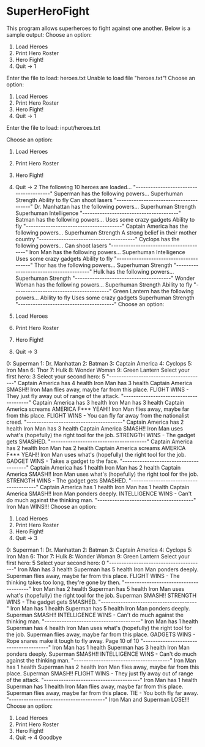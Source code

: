 # SuperHeroFight
This program allows superheroes to fight against one another. Below is a sample output:
Choose an option:
1. Load Heroes
2. Print Hero Roster
3. Hero Fight!
4. Quit
-> 1

Enter the file to load: heroes.txt
Unable to load file "heroes.txt"!
Choose an option:
1. Load Heroes
2. Print Hero Roster
3. Hero Fight!
4. Quit
-> 1

Enter the file to load: input/heroes.txt

Choose an option:
1. Load Heroes
2. Print Hero Roster
3. Hero Fight!
4. Quit
-> 2
The following 10 heroes are loaded...
"---------------------------------------"
Superman has the following powers...
 Superhuman Strength
 Ability to fly
 Can shoot lasers
"---------------------------------------"
Dr. Manhattan has the following powers...
 Superhuman Strength
 Superhuman Intelligence
"---------------------------------------"
Batman has the following powers...
 Uses some crazy gadgets
 Ability to fly
"---------------------------------------"
Captain America has the following powers...
 Superhuman Strength
 A strong belief in their mother country
"---------------------------------------"
Cyclops has the following powers...
 Can shoot lasers
"---------------------------------------"
Iron Man has the following powers...
 Superhuman Intelligence
 Uses some crazy gadgets
 Ability to fly
"---------------------------------------"
Thor has the following powers...
 Superhuman Strength
"---------------------------------------"
Hulk has the following powers...
 Superhuman Strength
"---------------------------------------"
Wonder Woman has the following powers...
 Superhuman Strength
 Ability to fly
"---------------------------------------"
Green Lantern has the following powers...
 Ability to fly
 Uses some crazy gadgets
 Superhuman Strength
"---------------------------------------"
Choose an option:

1. Load Heroes
2. Print Hero Roster
3. Hero Fight!
4. Quit
-> 3

0: Superman
1: Dr. Manhattan
2: Batman
3: Captain America
4: Cyclops
5: Iron Man
6: Thor
7: Hulk
8: Wonder Woman
9: Green Lantern
Select your first hero: 3
Select your second hero: 5
"---------------------------------------"
Captain America has 4 health
Iron Man has 3 health
Captain America SMASH!!
Iron Man flies away, maybe far from this place.
FLIGHT WINS - They just fly away out of range of the attack.
"---------------------------------------"
Captain America has 3 health
Iron Man has 3 health
Captain America screams AMERICA F*** YEAH!!
Iron Man flies away, maybe far from this place.
FLIGHT WINS - You can fly far away from the nationalist creed.
"---------------------------------------"
Captain America has 2 health
Iron Man has 3 health
Captain America SMASH!!
Iron Man uses what's (hopefully) the right tool for the job.
STRENGTH WINS - The gadget gets SMASHED.
"---------------------------------------"
Captain America has 2 health
Iron Man has 2 health
Captain America screams AMERICA F*** YEAH!!
Iron Man uses what's (hopefully) the right tool for the job.
GADGET WINS - Takes a gadget to the face.
"---------------------------------------"
Captain America has 1 health
Iron Man has 2 health
Captain America SMASH!!
Iron Man uses what's (hopefully) the right tool for the job.
STRENGTH WINS - The gadget gets SMASHED.
"---------------------------------------"
Captain America has 1 health
Iron Man has 1 health
Captain America SMASH!!
Iron Man ponders deeply.
INTELLIGENCE WINS - Can't do much against the thinking man.
"---------------------------------------"
Iron Man WINS!!!
Choose an option:
1. Load Heroes
2. Print Hero Roster
3. Hero Fight!
4. Quit
-> 3

0: Superman
1: Dr. Manhattan
2: Batman
3: Captain America
4: Cyclops
5: Iron Man
6: Thor
7: Hulk
8: Wonder Woman
9: Green Lantern
Select your first hero: 5
Select your second hero: 0
"---------------------------------------"
Iron Man has 3 health
Superman has 5 health
Iron Man ponders deeply.
Superman flies away, maybe far from this place.
FLIGHT WINS - The thinking takes too long, they're gone by then.
"---------------------------------------"
Iron Man has 2 health
Superman has 5 health
Iron Man uses what's (hopefully) the right tool for the job.
Superman SMASH!!
STRENGTH WINS - The gadget gets SMASHED.
"---------------------------------------"
Iron Man has 1 health
Superman has 5 health
Iron Man ponders deeply.
Superman SMASH!!
INTELLIGENCE WINS - Can't do much against the thinking man.
"---------------------------------------"
Iron Man has 1 health
Superman has 4 health
Iron Man uses what's (hopefully) the right tool for the job.
Superman flies away, maybe far from this place.
GADGETS WINS - Rope snares make it tough to fly away.
Page 10 of 10
"---------------------------------------"
Iron Man has 1 health
Superman has 3 health
Iron Man ponders deeply.
Superman SMASH!!
INTELLIGENCE WINS - Can't do much against the thinking man.
"---------------------------------------"
Iron Man has 1 health
Superman has 2 health
Iron Man flies away, maybe far from this place.
Superman SMASH!!
FLIGHT WINS - They just fly away out of range of the attack.
"---------------------------------------"
Iron Man has 1 health
Superman has 1 health
Iron Man flies away, maybe far from this place.
Superman flies away, maybe far from this place.
TIE - You both fly far away.
"---------------------------------------"
Iron Man and Superman LOSE!!!
Choose an option:
1. Load Heroes
2. Print Hero Roster
3. Hero Fight!
4. Quit
-> 4
Goodbye
